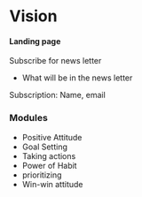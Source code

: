 # Vision

#### Landing page

Subscribe for news letter

- What will be in the news letter

Subscription: Name, email

### Modules

- Positive Attitude
- Goal Setting
- Taking actions
- Power of Habit
- prioritizing
- Win-win attitude
